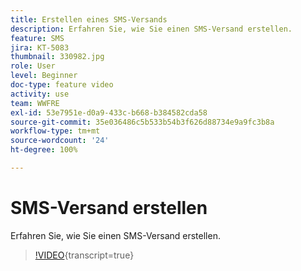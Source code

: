 ```yaml
---
title: Erstellen eines SMS-Versands
description: Erfahren Sie, wie Sie einen SMS-Versand erstellen.
feature: SMS
jira: KT-5083
thumbnail: 330982.jpg
role: User
level: Beginner
doc-type: feature video
activity: use
team: WWFRE
exl-id: 53e7951e-d0a9-433c-b668-b384582cda58
source-git-commit: 35e036486c5b533b54b3f626d88734e9a9fc3b8a
workflow-type: tm+mt
source-wordcount: '24'
ht-degree: 100%

---
```


# SMS-Versand erstellen

Erfahren Sie, wie Sie einen SMS-Versand erstellen.

>[!VIDEO](https://video.tv.adobe.com/v/330982?learn=on){transcript=true}
